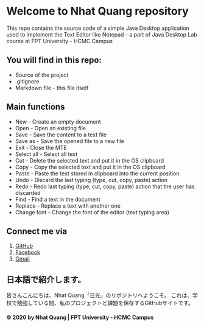 # Welcome to Nhat Quang repository
This repo contains the source code of a simple Java Desktop application used to implement the Text Editor like Notepad - a part of Java Desktop Lab course at FPT University - HCMC Campus

## You will find in this repo:
* Source of the project
* .gitignore
* Markdown file - this file itself

## Main functions
* New	- Create an empty document
* Open - Open an existing file
* Save - Save the content to a text file
* Save as	- Save the opened file to a new file
* Exit - Close the MTE
* Select all - Select all text
* Cut - Delete the selected text and put it in the OS clipboard
* Copy - Copy the selected text and put it in the OS clipboard
* Paste - Paste the text stored in clipboard into the current position
* Undo - Discard the last typing (type, cut, copy, paste) action
* Redo - Redo last typing (type, cut, copy, paste) action that the user has discarded 
* Find - Find a text in the document
* Replace - Replace a text with another one
* Change font - Change the font of the editor (text typing area) 

## Connect me via
1. [GitHub](https://github.com/doannhatquang27)
2. [Facebook](https://www.facebook.com/i.love.fish.forever)
3. [Gmail](mailto:doannhatquang27@gmail.com)

## 日本語で紹介します。
皆さんこんにちは、Nhat Quang「日光」のリポジトリへようこそ。
これは、学校で勉強している間、私のプロジェクトと課題を保存するGitHubサイトです。

#### © 2020 by Nhat Quang | FPT University - HCMC Campus
